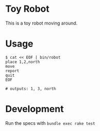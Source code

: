 Toy Robot
=====

This is a toy robot moving around.

Usage
====

```
$ cat << EOF | bin/robot
place 1,2,north
move
report
quit
EOF

# outputs: 1, 3, north
```

Development
====

Run the specs with ```bundle exec rake test```
